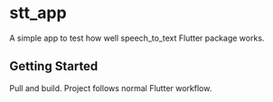 # stt_app

A simple app to test how well speech_to_text Flutter package works.

## Getting Started

Pull and build. Project follows normal Flutter workflow.

